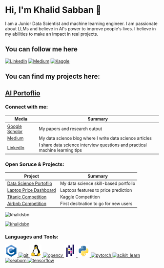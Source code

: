 <h1 align="left">Hi, I'm Khalid Sabban 👋</h1> 
I am a Junior Data Scientist and machine learning engineer. I am passionate about LLMs and believe in AI's power to improve people's lives. I believe in my abilities to make an impact in real projects.

## You can follow me here ##
[![LinkedIn](https://img.shields.io/badge/linkedin-%230077B5.svg?style=for-the-badge&logo=linkedin&logoColor=white)](https://www.linkedin.com/in/khalidsabban/)
[![Medium](https://img.shields.io/badge/Medium-12100E?style=for-the-badge&logo=medium&logoColor=white)](https://medium.com/@khalidsabban)
[![Kaggle](https://img.shields.io/badge/Kaggle-035a7d?style=for-the-badge&logo=kaggle&logoColor=white)](https://www.kaggle.com/khalidsabban)


## You can find my projects here: ##
## [AI Portoflio]([https://github.com/khalidsbn](https://github.com/khalidsbn/AI-Portofolio)) ##



<h3 align="left">Connect with me:</h3>

| Media  | Summary |
| ------------- | ------------- |
|[Google Scholar](https://scholar.google.com/citations?hl=en&user=0IlhjBcAAAAJ&view_op=list_works&gmla=ANZ5fUMqlV1odJ-8UHPfnqYc3o1ud3etpzc-CfZusJhUUgvUCqUP7jbI-XM9SYHiG_nn5oc7_5TQzSbSKCE-hFYZ) | My papers and research output |
| [Medium ](https://medium.com/@khalidsabban)  | My data science blog where I write data science articles   |
| [LinkedIn ](https://www.linkedin.com/in/khalidsabban/)  | I share data science interview questions and practical machine learning tips|

<h3 align="left"> Open Soruce & Projects:</h3>

| Project  | Summary |
| ------------- | ------------- |
| [Data Science Portoflio](https://github.com/khalidsbn/) |My data science skill-based portfolio |
| [Laptop Price Dashboard](https://github.com/khalidsbn/Laptop-Price-Predictor)   | Laptops features to price prediction |
| [Titanic Competition](https://github.com/khalidsbn/Survived-prediction) | Kaggle Competition |
| [Airbnb Competition](https://github.com/khalidsbn/Users-destination)  | First desitnation to go for new users |


<p align="left"> <img src="https://komarev.com/ghpvc/?username=khalidsbn&label=Profile%20views&color=0e75b6&style=flat" alt="khalidsbn" /> </p>

<p align="left"> <a href="https://github.com/ryo-ma/github-profile-trophy"><img src="https://github-profile-trophy.vercel.app/?username=khalidsbn" alt="khalidsbn" /></a> </p>


<h3 align="left">Languages and Tools:</h3>
<p align="left"> <a href="https://www.cprogramming.com/" target="_blank" rel="noreferrer"> <img src="https://raw.githubusercontent.com/devicons/devicon/master/icons/c/c-original.svg" alt="c" width="40" height="40"/> </a> <a href="https://git-scm.com/" target="_blank" rel="noreferrer"> <img src="https://www.vectorlogo.zone/logos/git-scm/git-scm-icon.svg" alt="git" width="40" height="40"/> </a> <a href="https://www.linux.org/" target="_blank" rel="noreferrer"> <img src="https://raw.githubusercontent.com/devicons/devicon/master/icons/linux/linux-original.svg" alt="linux" width="40" height="40"/> </a> <a href="https://opencv.org/" target="_blank" rel="noreferrer"> <img src="https://www.vectorlogo.zone/logos/opencv/opencv-icon.svg" alt="opencv" width="40" height="40"/> </a> <a href="https://pandas.pydata.org/" target="_blank" rel="noreferrer"> <img src="https://raw.githubusercontent.com/devicons/devicon/2ae2a900d2f041da66e950e4d48052658d850630/icons/pandas/pandas-original.svg" alt="pandas" width="40" height="40"/> </a> <a href="https://www.python.org" target="_blank" rel="noreferrer"> <img src="https://raw.githubusercontent.com/devicons/devicon/master/icons/python/python-original.svg" alt="python" width="40" height="40"/> </a> <a href="https://pytorch.org/" target="_blank" rel="noreferrer"> <img src="https://www.vectorlogo.zone/logos/pytorch/pytorch-icon.svg" alt="pytorch" width="40" height="40"/> </a> <a href="https://scikit-learn.org/" target="_blank" rel="noreferrer"> <img src="https://upload.wikimedia.org/wikipedia/commons/0/05/Scikit_learn_logo_small.svg" alt="scikit_learn" width="40" height="40"/> </a> <a href="https://seaborn.pydata.org/" target="_blank" rel="noreferrer"> <img src="https://seaborn.pydata.org/_images/logo-mark-lightbg.svg" alt="seaborn" width="40" height="40"/> </a> <a href="https://www.tensorflow.org" target="_blank" rel="noreferrer"> <img src="https://www.vectorlogo.zone/logos/tensorflow/tensorflow-icon.svg" alt="tensorflow" width="40" height="40"/> </a> </p>

